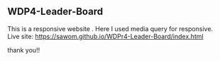 ## WDP4-Leader-Board

This is a responsive website . Here I used media query for responsive. <br>
Live site: https://sawom.github.io/WDPr4-Leader-Board/index.html

thank you!!
